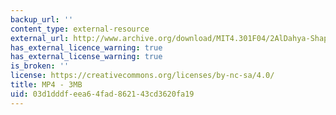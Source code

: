 ```yaml
---
backup_url: ''
content_type: external-resource
external_url: http://www.archive.org/download/MIT4.301F04/2AlDahya-ShapingTime-220k.mp4
has_external_licence_warning: true
has_external_license_warning: true
is_broken: ''
license: https://creativecommons.org/licenses/by-nc-sa/4.0/
title: MP4 - 3MB
uid: 03d1dddf-eea6-4fad-8621-43cd3620fa19
---
```

